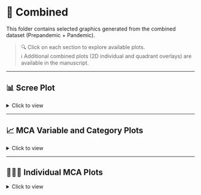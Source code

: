 # 📂 Combined

This folder contains selected graphics generated from the combined dataset (Prepandemic + Pandemic).

> 🔍 Click on each section to explore available plots.  
> ℹ️ Additional combined plots (2D individual and quadrant overlays) are available in the manuscript.

---

## 📊 Scree Plot

<details>
<summary>Click to view</summary>

- [`Screeplot.combined.pdf`](./Screeplot.combined.pdf)

</details>

---

## 📈 MCA Variable and Category Plots

<details>
<summary>Click to view</summary>

- [`variables.MCA.combined.pdf`](./variables.MCA.combined.pdf) – MCA biplot of variables (2D)  
- [`categorias.MCA.combined.pdf`](./categorias.MCA.combined.pdf) – MCA category plot (2D)

</details>

---


## 🧑‍🤝‍🧑 Individual MCA Plots

<details>
<summary>Click to view</summary>

- [🌐 `individuals_3D.html`](https://mariaanagonzalez.github.io/MCA.Violence.Colombia/combined/individuals_3D.html) – Interactive 3D MCA plot of individual records from the combined dataset (Prepandemic + Pandemic)


---

## 🌐 3D MCA Category Plot

<details>
<summary>Click to view</summary>

- [`categories_3D.html`](https://mariaanagonzalez.github.io/MCA.Violence.Colombia/combined/categories_3D.html) – Interactive 3D category plot with quadrants (HTML)

</details>
